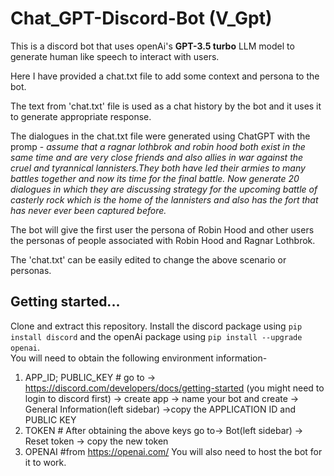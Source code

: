 # Chat_GPT-Discord-Bot (V_Gpt)  

This is a discord bot that uses openAi's **GPT-3.5 turbo** LLM model to generate human like speech to interact with users.    
   
Here I have provided a chat.txt file to add some context and persona to the bot.    
    
The text from 'chat.txt' file is used as a chat history by the bot and it uses it to generate appropriate response.      
    
The dialogues in the chat.txt file were generated using ChatGPT with the promp - *assume that a ragnar lothbrok and robin hood both exist in the same time and are very close friends and also allies in war against the cruel and tyrannical lannisters.They both have led their armies to many battles together and now its time for the final battle. Now generate 20 dialogues in which they  are discussing strategy for the upcoming battle of casterly rock which is the home of the lannisters and also has the fort that has never ever been captured before.*   
     
The bot will give the first user the persona of Robin Hood and other users the personas of people associated with Robin Hood and Ragnar Lothbrok.
       
The 'chat.txt' can be easily edited to change the above scenario or personas.

## Getting started...

Clone and extract this repository.
Install the discord package using `pip install discord` and the openAi package using `pip install --upgrade openai`.   
You will need to obtain the following environment information-   
  1. APP_ID; PUBLIC_KEY   # go to -> https://discord.com/developers/docs/getting-started (you might need to login to discord first) -> create app -> name your bot and create -> General Information(left sidebar) ->copy the APPLICATION ID and PUBLIC KEY
  2. TOKEN  # After obtaining the above keys go to-> Bot(left sidebar) -> Reset token -> copy the new token 
  3. OPENAI  #from https://openai.com/
You will also need to host the bot for it to work.    

